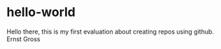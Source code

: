 # hello-world
Hello there,
this is my first evaluation about creating repos using github.
Ernst Gross
